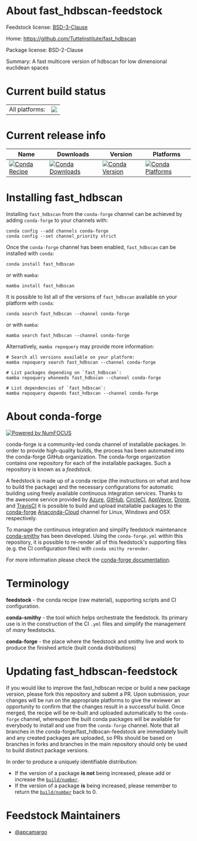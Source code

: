 About fast_hdbscan-feedstock
============================

Feedstock license: [BSD-3-Clause](https://github.com/conda-forge/fast_hdbscan-feedstock/blob/main/LICENSE.txt)

Home: https://github.com/TutteInstitute/fast_hdbscan

Package license: BSD-2-Clause

Summary: A fast multicore version of hdbscan for low dimensional euclidean spaces

Current build status
====================


<table><tr><td>All platforms:</td>
    <td>
      <a href="https://dev.azure.com/conda-forge/feedstock-builds/_build/latest?definitionId=20642&branchName=main">
        <img src="https://dev.azure.com/conda-forge/feedstock-builds/_apis/build/status/fast_hdbscan-feedstock?branchName=main">
      </a>
    </td>
  </tr>
</table>

Current release info
====================

| Name | Downloads | Version | Platforms |
| --- | --- | --- | --- |
| [![Conda Recipe](https://img.shields.io/badge/recipe-fast_hdbscan-green.svg)](https://anaconda.org/conda-forge/fast_hdbscan) | [![Conda Downloads](https://img.shields.io/conda/dn/conda-forge/fast_hdbscan.svg)](https://anaconda.org/conda-forge/fast_hdbscan) | [![Conda Version](https://img.shields.io/conda/vn/conda-forge/fast_hdbscan.svg)](https://anaconda.org/conda-forge/fast_hdbscan) | [![Conda Platforms](https://img.shields.io/conda/pn/conda-forge/fast_hdbscan.svg)](https://anaconda.org/conda-forge/fast_hdbscan) |

Installing fast_hdbscan
=======================

Installing `fast_hdbscan` from the `conda-forge` channel can be achieved by adding `conda-forge` to your channels with:

```
conda config --add channels conda-forge
conda config --set channel_priority strict
```

Once the `conda-forge` channel has been enabled, `fast_hdbscan` can be installed with `conda`:

```
conda install fast_hdbscan
```

or with `mamba`:

```
mamba install fast_hdbscan
```

It is possible to list all of the versions of `fast_hdbscan` available on your platform with `conda`:

```
conda search fast_hdbscan --channel conda-forge
```

or with `mamba`:

```
mamba search fast_hdbscan --channel conda-forge
```

Alternatively, `mamba repoquery` may provide more information:

```
# Search all versions available on your platform:
mamba repoquery search fast_hdbscan --channel conda-forge

# List packages depending on `fast_hdbscan`:
mamba repoquery whoneeds fast_hdbscan --channel conda-forge

# List dependencies of `fast_hdbscan`:
mamba repoquery depends fast_hdbscan --channel conda-forge
```


About conda-forge
=================

[![Powered by
NumFOCUS](https://img.shields.io/badge/powered%20by-NumFOCUS-orange.svg?style=flat&colorA=E1523D&colorB=007D8A)](https://numfocus.org)

conda-forge is a community-led conda channel of installable packages.
In order to provide high-quality builds, the process has been automated into the
conda-forge GitHub organization. The conda-forge organization contains one repository
for each of the installable packages. Such a repository is known as a *feedstock*.

A feedstock is made up of a conda recipe (the instructions on what and how to build
the package) and the necessary configurations for automatic building using freely
available continuous integration services. Thanks to the awesome service provided by
[Azure](https://azure.microsoft.com/en-us/services/devops/), [GitHub](https://github.com/),
[CircleCI](https://circleci.com/), [AppVeyor](https://www.appveyor.com/),
[Drone](https://cloud.drone.io/welcome), and [TravisCI](https://travis-ci.com/)
it is possible to build and upload installable packages to the
[conda-forge](https://anaconda.org/conda-forge) [Anaconda-Cloud](https://anaconda.org/)
channel for Linux, Windows and OSX respectively.

To manage the continuous integration and simplify feedstock maintenance
[conda-smithy](https://github.com/conda-forge/conda-smithy) has been developed.
Using the ``conda-forge.yml`` within this repository, it is possible to re-render all of
this feedstock's supporting files (e.g. the CI configuration files) with ``conda smithy rerender``.

For more information please check the [conda-forge documentation](https://conda-forge.org/docs/).

Terminology
===========

**feedstock** - the conda recipe (raw material), supporting scripts and CI configuration.

**conda-smithy** - the tool which helps orchestrate the feedstock.
                   Its primary use is in the construction of the CI ``.yml`` files
                   and simplify the management of *many* feedstocks.

**conda-forge** - the place where the feedstock and smithy live and work to
                  produce the finished article (built conda distributions)


Updating fast_hdbscan-feedstock
===============================

If you would like to improve the fast_hdbscan recipe or build a new
package version, please fork this repository and submit a PR. Upon submission,
your changes will be run on the appropriate platforms to give the reviewer an
opportunity to confirm that the changes result in a successful build. Once
merged, the recipe will be re-built and uploaded automatically to the
`conda-forge` channel, whereupon the built conda packages will be available for
everybody to install and use from the `conda-forge` channel.
Note that all branches in the conda-forge/fast_hdbscan-feedstock are
immediately built and any created packages are uploaded, so PRs should be based
on branches in forks and branches in the main repository should only be used to
build distinct package versions.

In order to produce a uniquely identifiable distribution:
 * If the version of a package **is not** being increased, please add or increase
   the [``build/number``](https://docs.conda.io/projects/conda-build/en/latest/resources/define-metadata.html#build-number-and-string).
 * If the version of a package **is** being increased, please remember to return
   the [``build/number``](https://docs.conda.io/projects/conda-build/en/latest/resources/define-metadata.html#build-number-and-string)
   back to 0.

Feedstock Maintainers
=====================

* [@apcamargo](https://github.com/apcamargo/)

